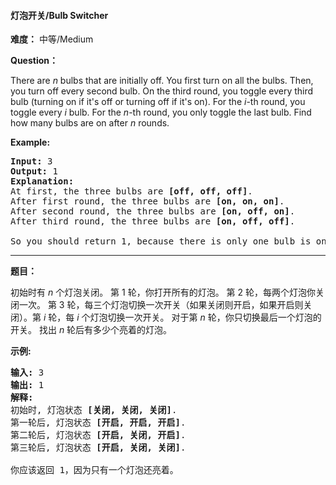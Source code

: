 #### 灯泡开关/Bulb Switcher
**难度：** 中等/Medium

**Question：** 

<p>There are <i>n</i> bulbs that are initially off. You first turn on all the bulbs. Then, you turn off every second bulb. On the third round, you toggle every third bulb (turning on if it&#39;s off or turning off if it&#39;s on). For the <i>i</i>-th round, you toggle every <i>i</i> bulb. For the <i>n</i>-th round, you only toggle the last bulb. Find how many bulbs are on after <i>n</i> rounds.</p>

<p><b>Example:</b></p>

<pre>
<strong>Input: </strong>3
<strong>Output:</strong> 1 
<strong>Explanation:</strong> 
At first, the three bulbs are <b>[off, off, off]</b>.
After first round, the three bulbs are <b>[on, on, on]</b>.
After second round, the three bulbs are <b>[on, off, on]</b>.
After third round, the three bulbs are <b>[on, off, off]</b>. 

So you should return 1, because there is only one bulb is on.
</pre>


------

**题目：** 
<p>初始时有&nbsp;<em>n&nbsp;</em>个灯泡关闭。 第 1 轮，你打开所有的灯泡。 第 2 轮，每两个灯泡你关闭一次。 第 3 轮，每三个灯泡切换一次开关（如果关闭则开启，如果开启则关闭）。第&nbsp;<em>i</em> 轮，每&nbsp;<em>i&nbsp;</em>个灯泡切换一次开关。 对于第&nbsp;<em>n&nbsp;</em>轮，你只切换最后一个灯泡的开关。 找出&nbsp;<em>n&nbsp;</em>轮后有多少个亮着的灯泡。</p>

<p><strong>示例:</strong></p>

<pre><strong>输入: </strong>3
<strong>输出:</strong> 1 
<strong>解释:</strong> 
初始时, 灯泡状态 <strong>[关闭, 关闭, 关闭]</strong>.
第一轮后, 灯泡状态 <strong>[开启, 开启, 开启]</strong>.
第二轮后, 灯泡状态 <strong>[开启, 关闭, 开启]</strong>.
第三轮后, 灯泡状态 <strong>[开启, 关闭, 关闭]</strong>. 

你应该返回 1，因为只有一个灯泡还亮着。
</pre>


